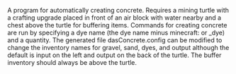 A program for automatically creating concrete.
Requires a mining turtle with a crafting upgrade placed in front of an air block with water nearby and a chest above the turtle for buffering items.
Commands for creating concrete are run by specifying a dye name (the dye name minus minecraft: or _dye) and a quantity.
The generated file dasConcrete.config can be modified to change the inventory names for gravel, sand, dyes, and output although the default is input on the left and output on the back of the turtle.
The buffer inventory should always be above the turtle.

